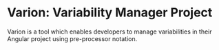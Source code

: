 # Varion: Variability Manager Project
Varion is a tool which enables developers to manage variabilities in their Angular project using pre-processor notation.
